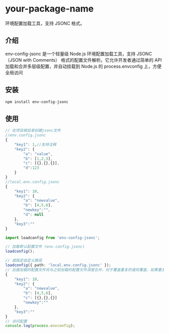 # your-package-name

环境配置加载工具，支持 JSONC 格式。

## 介绍
env-config-jsonc 是一个轻量级 Node.js 环境配置加载工具，支持 JSONC（JSON with Comments） 格式的配置文件解析。它允许开发者通过简单的 API 加载和合并多层级配置，并自动挂载到 Node.js 的 process.envconfig 上，方便全局访问
## 安装

```bash
npm install env-config-jsonc
```

## 使用
```js
// 在项目根目录创建jsonc文件
//env.config.jsonc
{
    "key1": 1,//支持注释
    "key2": {
        "a": "value",
        "b": [1,2,3],
        "c": [{},{},{}],
        "d":123
    }
}
//local.env.config.jsonc
{
    "key1": 10,
    "key2": {
        "a": "newvalue",
        "b": [4,5,6],
        "newkey":"",
        "d": null
    },
    "key3":""
}
```
```typescript
import loadconfig from 'env-config-jsonc';

// 加载默认配置文件 (env.config.jsonc)
loadconfig();

// 或指定自定义路径
loadconfig({ path: 'local.env.config.jsonc' });
// 后面加载的配置文件将与之前加载的配置文件深度合并，对于覆盖重复的值将覆盖，如果重复的值是一个字典，将覆盖字典中重复的键值，例如上面的示例代码，会输出以下结果
{
    "key1": 10,
    "key2": {
        "a": "newvalue",
        "b": [4,5,6],
        "c": [{},{},{}]
        "newkey":""
    },
    "key3":""
}
// 访问配置
console.log(process.envconfig);
```
